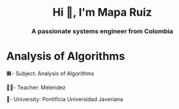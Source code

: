 <h1 align="center">Hi 👋, I'm Mapa Ruiz</h1>
<h3 align="center">A passionate systems engineer from Colombia</h3>

# Analysis of Algorithms

🟧- Subject: Analysis of Algorithms

👨‍🏫- Teacher: Melendez

🏦- University: Pontificia Universidad Javeriana
